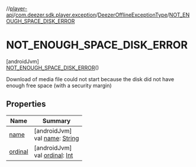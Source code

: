 //[player-api](../../../../index.md)/[com.deezer.sdk.player.exception](../../index.md)/[DeezerOfflineExceptionType](../index.md)/[NOT_ENOUGH_SPACE_DISK_ERROR](index.md)

# NOT_ENOUGH_SPACE_DISK_ERROR

[androidJvm]\
[NOT_ENOUGH_SPACE_DISK_ERROR](index.md)()

Download of media file could not start because the disk did not have enough free space (with a security margin)

## Properties

| Name                                                                                                                                 | Summary                                                                                                                                                                                                                                  |
| ------------------------------------------------------------------------------------------------------------------------------------ | ---------------------------------------------------------------------------------------------------------------------------------------------------------------------------------------------------------------------------------------- |
| [name](../../../com.deezer.sdk.player.model.context/-deezer-context-type/-f-l-o-w/index.md#-372974862%2FProperties%2F-1037426161)    | [androidJvm]<br/>val [name](../../../com.deezer.sdk.player.model.context/-deezer-context-type/-f-l-o-w/index.md#-372974862%2FProperties%2F-1037426161): [String](https://kotlinlang.org/api/latest/jvm/stdlib/kotlin/-string/index.html) |
| [ordinal](../../../com.deezer.sdk.player.model.context/-deezer-context-type/-f-l-o-w/index.md#-739389684%2FProperties%2F-1037426161) | [androidJvm]<br/>val [ordinal](../../../com.deezer.sdk.player.model.context/-deezer-context-type/-f-l-o-w/index.md#-739389684%2FProperties%2F-1037426161): [Int](https://kotlinlang.org/api/latest/jvm/stdlib/kotlin/-int/index.html)    |

